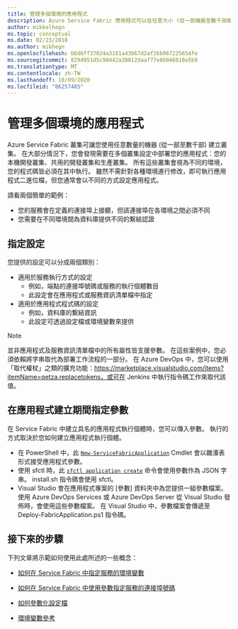 ```yaml
---
title: 管理多個環境的應用程式
description: Azure Service Fabric 應用程式可以在任意大小 (從一部機器至數千部機器) 的叢集上執行。 在某些情況下，您會想要針對各種環境以不同的方式設定應用程式。 本文說明如何定義每個環境的不同應用程式參數。
author: mikkelhegn
ms.topic: conceptual
ms.date: 02/23/2018
ms.author: mikhegn
ms.openlocfilehash: b6d6ff37024a3181a43b67d2af26b067225654fe
ms.sourcegitcommit: 829d951d5c90442a38012daaf77e86046018e5b9
ms.translationtype: MT
ms.contentlocale: zh-TW
ms.lasthandoff: 10/09/2020
ms.locfileid: "86257485"
---
```

# <a name="manage-applications-for-multiple-environments"></a>管理多個環境的應用程式

Azure Service Fabric 叢集可讓您使用任意數量的機器 (從一部至數千部) 建立叢集。 在大部分情況下，您會發現需要在多個叢集設定中部署您的應用程式：您的本機開發叢集、共用的開發叢集和生產叢集。 所有這些叢集會視為不同的環境，您的程式碼皆必須在其中執行。 雖然不需針對各種環境進行修改，即可執行應用程式二進位檔，但您通常會以不同的方式設定應用程式。

請看兩個簡單的範例：
  - 您的服務會在定義的連接埠上接聽，但該連接埠在各環境之間必須不同
  - 您需要在不同環境間為資料庫提供不同的繫結認證

## <a name="specifying-configuration"></a>指定設定

您提供的設定可以分成兩個類別：

- 適用於服務執行方式的設定
  - 例如，端點的連接埠號碼或服務的執行個體數目
  - 此設定會在應用程式或服務資訊清單檔中指定
- 適用於應用程式程式碼的設定
  - 例如，資料庫的繫結資訊
  - 此設定可透過設定檔或環境變數來提供

> [!NOTE]
> 並非應用程式及服務資訊清單檔中的所有屬性皆支援參數。
> 在這些案例中，您必須依賴將字串取代為部署工作流程的一部分。 在 Azure DevOps 中，您可以使用「取代權杖」之類的擴充功能：https://marketplace.visualstudio.com/items?itemName=qetza.replacetokens，或可在 Jenkins 中執行指令碼工作來取代該值。
>

## <a name="specifying-parameters-during-application-creation"></a>在應用程式建立期間指定參數

在 Service Fabric 中建立具名的應用程式執行個體時，您可以傳入參數。 執行的方式取決於您如何建立應用程式執行個體。

  - 在 PowerShell 中，此 [`New-ServiceFabricApplication`](/powershell/module/servicefabric/new-servicefabricapplication?view=azureservicefabricps) Cmdlet 會以雜湊表形式接受應用程式參數。
  - 使用 sfctl 時，此 [`sfctl application create`](./service-fabric-sfctl-application.md#sfctl-application-create) 命令會使用參數作為 JSON 字串。 install.sh 指令碼會使用 sfctl。
  - Visual Studio 會在應用程式專案的 [參數] 資料夾中為您提供一組參數檔案。 使用 Azure DevOps Services 或 Azure DevOps Server 從 Visual Studio 發佈時，會使用這些參數檔案。 在 Visual Studio 中，參數檔案會傳遞至 Deploy-FabricApplication.ps1 指令碼。

## <a name="next-steps"></a>接下來的步驟
下列文章將示範如何使用此處所述的一些概念：

- [如何在 Service Fabric 中指定服務的環境變數](service-fabric-how-to-specify-environment-variables.md)
- [如何在 Service Fabric 中使用參數指定服務的連接埠號碼](service-fabric-how-to-specify-port-number-using-parameters.md)
- [如何參數化設定檔](service-fabric-how-to-parameterize-configuration-files.md)

- [環境變數參考](service-fabric-environment-variables-reference.md)
